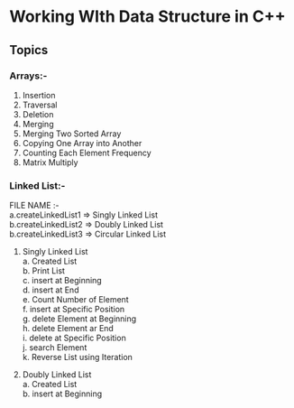 # Working WIth Data Structure in C++

## Topics

### Arrays:-
1. Insertion
2. Traversal
3. Deletion
4. Merging
5. Merging Two Sorted Array
6. Copying One Array into Another
7. Counting Each Element Frequency
8. Matrix Multiply


### Linked List:-

FILE NAME :- <br>
a.createLinkedList1 => Singly Linked List <br>
b.createLinkedList2 => Doubly Linked List <br>
b.createLinkedList3 => Circular Linked List <br>

1. Singly Linked List <br>
    a. Created List <br>
    b. Print List <br>
    c. insert at Beginning <br>
    d. insert at End <br>
    e. Count Number of Element <br>
    f. insert at Specific Position <br>
    g. delete Element at Beginning <br>
    h. delete Element ar End <br>
    i. delete at Specific Position <br>
    j. search Element <br>
    k. Reverse List using Iteration <br>

2. Doubly Linked List <br>
    a. Created List <br>
    b. insert at Beginning <br>